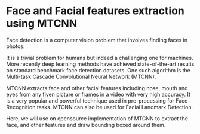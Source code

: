 # Face and Facial features extraction using MTCNN 

Face detection is a computer vision problem that involves finding faces in photos.

It is a trivial problem for humans but indeed a challenging one for machines. More recently deep learning methods have achieved state-of-the-art results on standard benchmark face detection datasets. One such algorithm is the Multi-task Cascade Convolutional Neural Network (MTCNN).

MTCNN extracts face and other facial features including nose, mouth and eyes from any fiven picture or frames in a video with very high accuracy. It is a very popular and powerful technique used in pre-processing for Face Recognition tasks. MTCNN can also be used for Facial Landmark Detection.

Here, we will use on opensource implementation of MTCNN to extract the face, and other features and draw bounding boxed around them.
